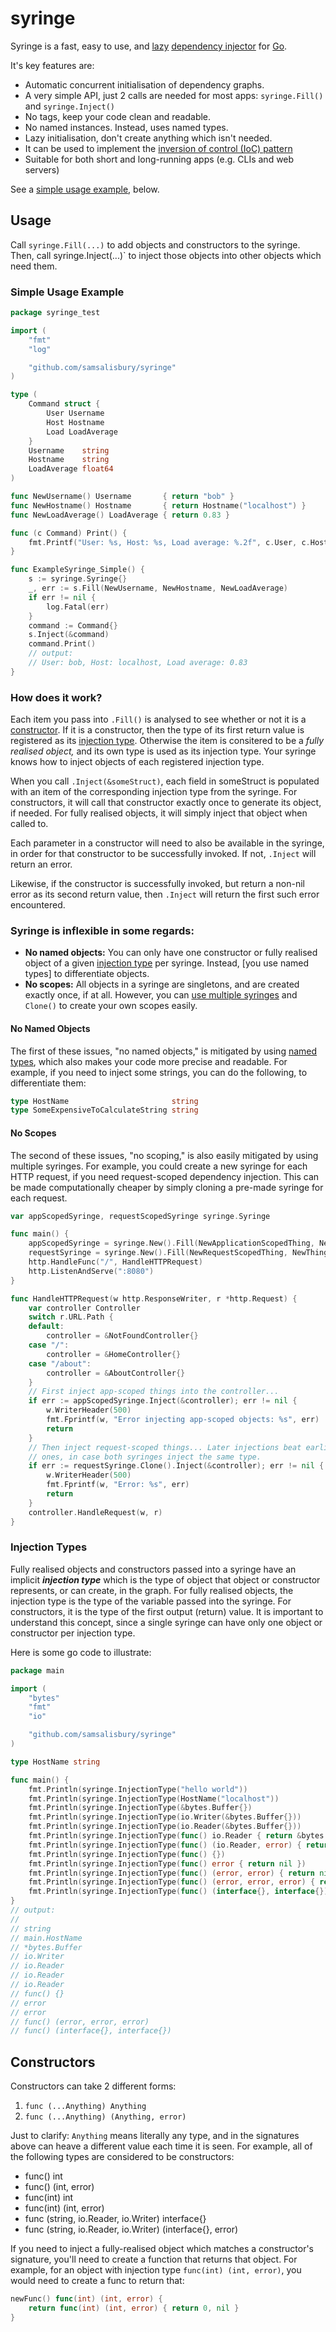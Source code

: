 # syringe

Syringe is a fast, easy to use, and [lazy]&nbsp;[dependency injector] for [Go].

It's key features are:

- Automatic concurrent initialisation of dependency graphs.
- A very simple API, just 2 calls are needed for most apps: `syringe.Fill()` and `syringe.Inject()`
- No tags, keep your code clean and readable.
- No named instances. Instead, uses named types.
- Lazy initialisation, don't create anything which isn't needed.
- It can be used to implement the [inversion of control (IoC) pattern]
- Suitable for both short and long-running apps (e.g. CLIs and web servers)

See a [simple usage example], below.

[lazy]: https://en.wikipedia.org/wiki/Lazy_initialization
[dependency injector]: https://en.wikipedia.org/wiki/Dependency_injection
[Go]: https://golang.org
[inversion of control (IoC) pattern]: https://en.wikipedia.org/wiki/Inversion_of_control 
[simple usage example]: #simple-usage-example

## Usage

Call `syringe.Fill(...)` to add objects and constructors to the syringe. Then, call syringe.Inject(...)` to inject those objects into other objects which need them.

### Simple Usage Example

```go
package syringe_test

import (
	"fmt"
	"log"

	"github.com/samsalisbury/syringe"
)

type (
	Command struct {
		User Username
		Host Hostname
		Load LoadAverage
	}
	Username    string
	Hostname    string
	LoadAverage float64
)

func NewUsername() Username       { return "bob" }
func NewHostname() Hostname       { return Hostname("localhost") }
func NewLoadAverage() LoadAverage { return 0.83 }

func (c Command) Print() {
	fmt.Printf("User: %s, Host: %s, Load average: %.2f", c.User, c.Host, c.Load)
}

func ExampleSyringe_Simple() {
	s := syringe.Syringe{}
	_, err := s.Fill(NewUsername, NewHostname, NewLoadAverage)
	if err != nil {
		log.Fatal(err)
	}
	command := Command{}
	s.Inject(&command)
	command.Print()
	// output:
	// User: bob, Host: localhost, Load average: 0.83
}
```

### How does it work?

Each item you pass into `.Fill()` is analysed to see whether or not it is a [constructor]. If it is a constructor, then the type of its first return value is registered as its [injection type]. Otherwise the item is consitered to be a _fully realised object,_ and its own type is used as its injection type. Your syringe knows how to inject objects of each registered injection type.

When you call `.Inject(&someStruct)`, each field in someStruct is populated with an item of the corresponding injection type from the syringe. For constructors, it will call that constructor exactly once to generate its object, if needed. For fully realised objects, it will simply inject that object when called to.

Each parameter in a constructor will need to also be available in the syringe, in order for that constructor to be successfully invoked. If not, `.Inject` will return an error.

Likewise, if the constructor is successfully invoked, but return a non-nil error as its second return value, then `.Inject` will return the first such error encountered.

[injection type]: #injection-types
[constructor]: #constructors


### Syringe is inflexible in some regards:

- **No named objects:** You can only have one constructor or fully realised object of a given [injection type] per syringe. Instead, [you use named types] to differentiate objects.
- **No scopes:** All objects in a syringe are singletons, and are created exactly once, if at all. However, you can [use multiple syringes] and `Clone()` to create your own scopes easily.

[you can use named types]: #no-named-objects
[use multiple syringes]: #no-scopes

#### No Named Objects

The first of these issues, "no named objects," is mitigated by using [named types], which also makes your code more precise and readable. For example, if you need to inject some strings, you can do the following, to differentiate them:

```go
type HostName                       string
type SomeExpensiveToCalculateString string
```

[named types]: https://golang.org/ref/spec#Types

#### No Scopes

The second of these issues, "no scoping," is also easily mitigated by using multiple syringes. For example, you could create a new syringe for each HTTP request, if you need request-scoped dependency injection. This can be made computationally cheaper by simply cloning a pre-made syringe for each request.

```go
var appScopedSyringe, requestScopedSyringe syringe.Syringe

func main() {
	appScopedSyringe = syringe.New().Fill(NewApplicationScopedThing, Newfoundland)
	requestSyringe = syringe.New().Fill(NewRequestScopedThing, NewThingamabob)
	http.HandleFunc("/", HandleHTTPRequest)
	http.ListenAndServe(":8080")
}

func HandleHTTPRequest(w http.ResponseWriter, r *http.Request) {
	var controller Controller
	switch r.URL.Path {
	default:
		controller = &NotFoundController{}
	case "/":
		controller = &HomeController{}
	case "/about":
		controller = &AboutController{}	
	}
	// First inject app-scoped things into the controller...
	if err := appScopedSyringe.Inject(&controller); err != nil {
		w.WriterHeader(500)
		fmt.Fprintf(w, "Error injecting app-scoped objects: %s", err)
		return
	}
	// Then inject request-scoped things... Later injections beat earlier
	// ones, in case both syringes inject the same type.
	if err := requestSyringe.Clone().Inject(&controller); err != nil {
		w.WriterHeader(500)
		fmt.Fprintf(w, "Error: %s", err)
		return
	}
	controller.HandleRequest(w, r)
}
```

### Injection Types

Fully realised objects and constructors passed into a syringe have an implicit **_injection type_** which is the type of object that object or constructor represents, or can create, in the graph. For fully realised objects, the injection type is the type of the variable passed into the syringe. For constructors, it is the type of the first output (return) value. It is important to understand this concept, since a single syringe can have only one object or constructor per injection type.

Here is some go code to illustrate:

```go
package main

import (
	"bytes"
	"fmt"
	"io"

	"github.com/samsalisbury/syringe"
)

type HostName string

func main() {
	fmt.Println(syringe.InjectionType("hello world"))
	fmt.Println(syringe.InjectionType(HostName("localhost"))
	fmt.Println(syringe.InjectionType(&bytes.Buffer{})
	fmt.Println(syringe.InjectionType(io.Writer(&bytes.Buffer{}))
	fmt.Println(syringe.InjectionType(io.Reader(&bytes.Buffer{}))
	fmt.Println(syringe.InjectionType(func() io.Reader { return &bytes.Buffer{} })
	fmt.Println(syringe.InjectionType(func() (io.Reader, error) { return &bytes.Buffer{}, nil })
	fmt.Println(syringe.InjectionType(func() {})
	fmt.Println(syringe.InjectionType(func() error { return nil })
	fmt.Println(syringe.InjectionType(func() (error, error) { return nil, nil })
	fmt.Println(syringe.InjectionType(func() (error, error, error) { return nil, nil, nil })
	fmt.Println(syringe.InjectionType(func() (interface{}, interface{}) { return nil, nil })
}
// output:
//
// string
// main.HostName
// *bytes.Buffer
// io.Writer
// io.Reader
// io.Reader
// io.Reader
// func() {}
// error
// error
// func() (error, error, error)
// func() (interface{}, interface{})
```

## Constructors

Constructors can take 2 different forms:

1. `func (...Anything) Anything`
2. `func (...Anything) (Anything, error)`

Just to clarify: `Anything` means literally any type, and in the signatures above can heave a different value each time it is seen. For example, all of the following types are considered to be constructors:

- func() int
- func() (int, error)
- func(int) int
- func(int) (int, error) 
- func (string, io.Reader, io.Writer) interface{}
- func (string, io.Reader, io.Writer) (interface{}, error)

If you need to inject a fully-realised object which matches a constructor's signature, you'll need to create a function that returns that object. For example, for an object with injection type `func(int) (int, error)`, you would need to create a func to return that:

```go
newFunc() func(int) (int, error) {
	return func(int) (int, error) { return 0, nil }
}
```

